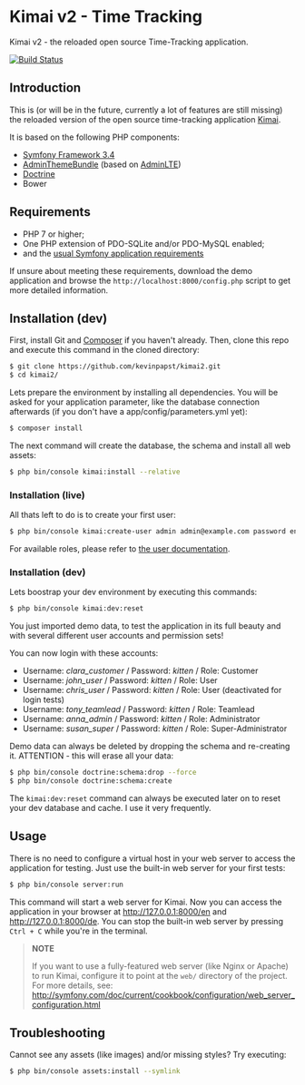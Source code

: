 # Kimai v2 - Time Tracking

Kimai v2 - the reloaded open source Time-Tracking application.

[![Build Status](https://travis-ci.org/kevinpapst/kimai2.svg?branch=master)](https://travis-ci.org/kevinpapst/kimai2)

## Introduction

This is (or will be in the future, currently a lot of features are still missing) the reloaded version of the open source time-tracking application [Kimai](http://www.kimai.org).

It is based on the following PHP components:
- [Symfony Framework 3.4](https://github.com/symfony/symfony)
- [AdminThemeBundle](https://github.com/avanzu/AdminThemeBundle/) (based on [AdminLTE](https://github.com/almasaeed2010/AdminLTE/))
- [Doctrine](https://github.com/doctrine/)
- Bower

## Requirements

- PHP 7 or higher;
- One PHP extension of PDO-SQLite and/or PDO-MySQL enabled;
- and the [usual Symfony application requirements](http://symfony.com/doc/current/reference/requirements.html)

If unsure about meeting these requirements, download the demo application and
browse the `http://localhost:8000/config.php` script to get more detailed
information.

## Installation (dev)

First, install Git and [Composer](https://getcomposer.org/doc/00-intro.md)
if you haven't already. Then, clone this repo and execute this command in the cloned directory:

```bash
$ git clone https://github.com/kevinpapst/kimai2.git
$ cd kimai2/
```

Lets prepare the environment by installing all dependencies. You will be asked for your application parameter,
like the database connection afterwards (if you don't have a app/config/parameters.yml yet):

```bash
$ composer install
```

The next command will create the database, the schema and install all web assets:
```bash
$ php bin/console kimai:install --relative
```

### Installation (live)

All thats left to do is to create your first user:

```bash
$ php bin/console kimai:create-user admin admin@example.com password en ROLE_SUPER_ADMIN
```

For available roles, please refer to [the user documentation](app/Resources/docs/users.md).

### Installation (dev)

Lets boostrap your dev environment by executing this commands: 
```bash
$ php bin/console kimai:dev:reset
```

You just imported demo data, to test the application in its full beauty and with several different user accounts and permission sets!

You can now login with these accounts:

- Username: *clara_customer* / Password: *kitten* / Role: Customer
- Username: *john_user* / Password: *kitten* / Role: User
- Username: *chris_user* / Password: *kitten* / Role: User (deactivated for login tests) 
- Username: *tony_teamlead* / Password: *kitten* / Role: Teamlead
- Username: *anna_admin* / Password: *kitten* / Role: Administrator
- Username: *susan_super* / Password: *kitten* / Role: Super-Administrator

Demo data can always be deleted by dropping the schema and re-creating it.
ATTENTION - this will erase all your data:

```bash
$ php bin/console doctrine:schema:drop --force
$ php bin/console doctrine:schema:create
```

The `kimai:dev:reset` command can always be executed later on to reset your dev database and cache. I use it very frequently.


## Usage

There is no need to configure a virtual host in your web server to access the application for testing.
Just use the built-in web server for your first tests:

```bash
$ php bin/console server:run
```

This command will start a web server for Kimai. Now you can
access the application in your browser at <http://127.0.0.1:8000/en> and <http://127.0.0.1:8000/de>. 
You can stop the built-in web server by pressing `Ctrl + C` while you're in the terminal.

> **NOTE**
>
> If you want to use a fully-featured web server (like Nginx or Apache) to run
> Kimai, configure it to point at the `web/` directory of the project.
> For more details, see:
> http://symfony.com/doc/current/cookbook/configuration/web_server_configuration.html

## Troubleshooting

Cannot see any assets (like images) and/or missing styles? Try executing:
```bash
$ php bin/console assets:install --symlink
```

